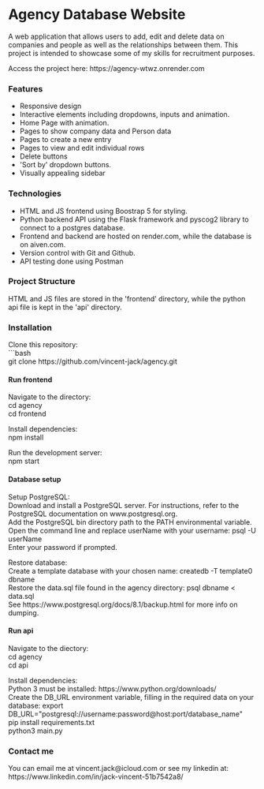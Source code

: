 <h1>Agency Database Website</h1>
<p>
  A web application that allows users to add, edit and delete data on companies and people as well as the relationships between them. This project is intended to showcase some of my skills for recruitment purposes.
</p>
<p>
  Access the project here: https://agency-wtwz.onrender.com
</p>

<h3>Features</h3>
<ul>
  <li>Responsive design</li>
  <li>Interactive elements including dropdowns, inputs and animation.</li>
  <li>Home Page with animation.</li>
  <li>Pages to show company data and Person data</li>
  <li>Pages to create a new entry</li>
  <li>Pages to view and edit individual rows</li>
  <li>Delete buttons</li>
  <li>'Sort by' dropdown buttons.</li>
  <li>Visually appealing sidebar</li>
</ul>

<h3>Technologies</h3>
<ul>
  <li>HTML and JS frontend using Boostrap 5 for styling.</li>
  <li>Python backend API using the Flask framework and pyscog2 library to connect to a postgres database.</li>
  <li>Frontend and backend are hosted on render.com, while the database is on aiven.com.</li>
  <li>Version control with Git and Github.</li>
  <li>API testing done using Postman</li>
</ul>

<h3>Project Structure</h3>
<p>
  HTML and JS files are stored in the 'frontend' directory, while the python api file is kept in the 'api' directory.
</p>

<h3>Installation</h3>
<p>Clone this repository:<br>
```bash<br>
git clone https://github.com/vincent-jack/agency.git</p>

<h4>Run frontend</h4>

<p>Navigate to the directory:<br>
cd agency<br>
cd frontend</p>

<p>Install dependencies:<br>
npm install</p>

<p>Run the development server:<br>
npm start</p>

<h4>Database setup</h4>
<p>Setup PostgreSQL:<br>
Download and install a PostgreSQL server. For instructions, refer to the PostgreSQL documentation on www.postgresql.org.<br>
Add the PostgreSQL bin directory path to the PATH environmental variable.<br>
Open the command line and replace userName with your username: psql -U userName<br>
Enter your password if prompted.</p>

<p>Restore database:<br>
Create a template database with your chosen name: createdb -T template0 dbname<br>
Restore the data.sql file found in the agency directory: psql dbname < data.sql<br>
See https://www.postgresql.org/docs/8.1/backup.html for more info on dumping.
</p>

<h4>Run api</h4>

<p>Navigate to the diectory:<br>
cd agency<br>
cd api</p>

<p>Install dependencies:<br>
Python 3 must be installed: https://www.python.org/downloads/<br>
Create the DB_URL environment variable, filling in the required data on your database: export DB_URL="postgresql://username:password@host:port/database_name"<br>
pip install requirements.txt<br>
python3 main.py</p>

<h3>Contact me</h3>
<p>You can email me at vincent.jack@icloud.com or see my linkedin at: https://www.linkedin.com/in/jack-vincent-51b7542a8/</p>

